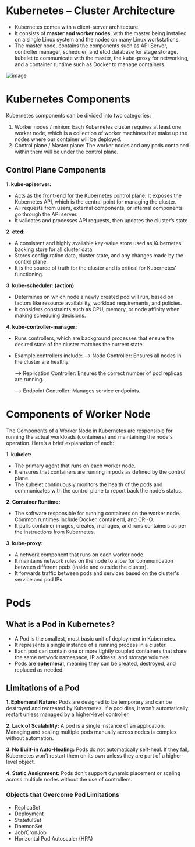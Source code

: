 # Kubernetes – Cluster Architecture

- Kubernetes comes with a client-server architecture. 
- It consists of **master and worker nodes**, with the master being installed on a single Linux system and the nodes on many Linux workstations. 
- The master node, contains the components such as API Server, controller manager, scheduler, and etcd database for stage storage. kubelet to communicate with the master, the kube-proxy for networking, and a container runtime such as Docker to manage containers.
  
![image](https://github.com/user-attachments/assets/f7368e64-b0f7-402e-8615-49480bd01809)

# Kubernetes Components
Kubernetes components can be divided into two categories:

1. Worker nodes / minion: Each Kubernetes cluster requires at least one worker node, which is a collection of worker machines that make up the nodes where our container will be deployed.
2. Control plane / Master plane: The worker nodes and any pods contained within them will be under the control plane.


## Control Plane Components

**1. kube-apiserver:**
- Acts as the front-end for the Kubernetes control plane. It exposes the Kubernetes API, which is the central point for managing the cluster.
- All requests from users, external components, or internal components go through the API server.
- It validates and processes API requests, then updates the cluster’s state.
  
**2. etcd:**
- A consistent and highly available key-value store used as Kubernetes' backing store for all cluster data.
- Stores configuration data, cluster state, and any changes made by the control plane.
- It is the source of truth for the cluster and is critical for Kubernetes’ functioning.
  
**3. kube-scheduler: (action)**
- Determines on which node a newly created pod will run, based on factors like resource availability, workload requirements, and policies.
- It considers constraints such as CPU, memory, or node affinity when making scheduling decisions.

**4. kube-controller-manager:**
- Runs controllers, which are background processes that ensure the desired state of the cluster matches the current state.
- Example controllers include:
   --> Node Controller: Ensures all nodes in the cluster are healthy.
  
   --> Replication Controller: Ensures the correct number of pod replicas are running.
  
   --> Endpoint Controller: Manages service endpoints.

# Components of Worker Node

The Components of a Worker Node in Kubernetes are responsible for running the actual workloads (containers) and maintaining the node's operation. Here’s a brief explanation of each:

**1. kubelet:**
- The primary agent that runs on each worker node.
- It ensures that containers are running in pods as defined by the control plane.
- The kubelet continuously monitors the health of the pods and communicates with the control plane to report back the node’s status.
  
**2. Container Runtime:**
- The software responsible for running containers on the worker node. Common runtimes include Docker, containerd, and CRI-O.
- It pulls container images, creates, manages, and runs containers as per the instructions from Kubernetes.
  
**3. kube-proxy:**
- A network component that runs on each worker node.
- It maintains network rules on the node to allow for communication between different pods (inside and outside the cluster).
- It forwards traffic between pods and services based on the cluster's service and pod IPs.


# Pods
## What is a Pod in Kubernetes?
- A Pod is the smallest, most basic unit of deployment in Kubernetes. 
- It represents a single instance of a running process in a cluster. 
- Each pod can contain one or more tightly coupled containers that share the same network namespace, IP address, and storage volumes. 
- Pods are **ephemeral**, meaning they can be created, destroyed, and replaced as needed.

## Limitations of a Pod

**1. Ephemeral Nature:** Pods are designed to be temporary and can be destroyed and recreated by Kubernetes. If a pod dies, it won't automatically restart unless managed by a higher-level controller.

**2. Lack of Scalability:** A pod is a single instance of an application. Managing and scaling multiple pods manually across nodes is complex without automation.

**3. No Built-in Auto-Healing:** Pods do not automatically self-heal. If they fail, Kubernetes won’t restart them on its own unless they are part of a higher-level object.

**4. Static Assignment:** Pods don't support dynamic placement or scaling across multiple nodes without the use of controllers.

### Objects that Overcome Pod Limitations

- ReplicaSet
- Deployment
- StatefulSet
- DaemonSet
- Job/CronJob
- Horizontal Pod Autoscaler (HPA)
